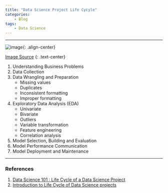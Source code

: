 ```yaml
---
title: "Data Science Project Life Cycyle"
categories:
    - Blog
tags:
    - Data Science
---
```


---

![image](https://user-images.githubusercontent.com/79191009/160812490-c96b12d4-8e38-49b6-aa8f-137765b65b11.png){: .align-center}

[Image Source](https://towardsdatascience.com/data-science-101-life-cycle-of-a-data-science-project-86cbc4a2f7f0)
{: .text-center}

1. Understanding Business Problems
2. Data Collection
3. Data Wrangling and Preparation
    - Missing values
    - Duplicates
    - Inconsistent formatting
    - Improper formatting
4. Exploratory Data Analysis (EDA)
    - Univariate
    - Bivariate
    - Outliers
    - Variable transformation
    - Feature engineering
    - Correlation analysis
5. Model Selection, Building and Evaluation
6. Model Performance Communication
7. Model Deployment and Maintenance

---
### References
1. [Data Science 101 : Life Cycle of a Data Science Project](https://towardsdatascience.com/data-science-101-life-cycle-of-a-data-science-project-86cbc4a2f7f0)
2. [Introduction to Life Cycle of Data Science projects](https://www.analyticsvidhya.com/blog/2021/05/introduction-to-data-science-project-lifecycle/)
